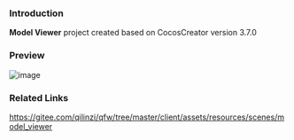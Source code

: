 ### Introduction
**Model Viewer** project created based on CocosCreator version 3.7.0

### Preview
![image](../../../gif/202206/2022062301.gif)

### Related Links
https://gitee.com/qilinzi/qfw/tree/master/client/assets/resources/scenes/model_viewer